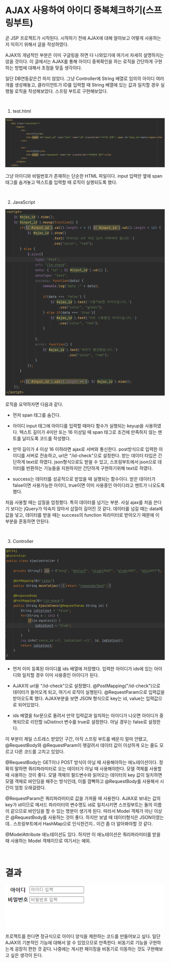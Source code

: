 # AJAX 사용하여 아이디 중복체크하기(스프링부트)

곧 JSP 프로젝트가 시작된다. 시작하기 전에 AJAX에 대해 알아보고 어떻게 사용하는지 익히기 위해서 글을 작성하였다.

AJAX의 개념적인 부분은 이미 구글링을 하면 다 나와있기에 여기서 자세히 설명하지는 않을 것이다. 이 글에서는 AJAX를 통해 아이디 중복확인을 하는 로직을 간단하게 구현하는 방법에 대해서 초점을 맞출 생각이다.

일단 DB연동같은건 하지 않았다. 그냥 Controller에 String 배열로 임의의 아이디 여러 개를 생성해놓고, 클라이언트가 ID를 입력할 때 String 배열에 있는 값과 일치할 경우 실행될 로직을 작성해보았다. 스프링 부트로 구현해보았다.

<br>

1. test.html

![](images/2021-11-07-22-11-41.png)

그냥 아이디와 비밀번호가 존재하는 단순한 HTML 파일이다. input 입력란 옆에 span태그를 숨겨놓고 텍스트를 입력할 때 로직이 실행되도록 했다.

<br>

2. JavaScript

![](images/2021-11-07-22-21-40.png)

로직을 요약하자면 다음과 같다.

- 먼저 span 태그를 숨긴다.

- 아이디 input 태그에 아이디를 입력할 때마다 함수가 실행되는 keyup을 사용하였다. 텍스트 길이가 4미만 또는 16 이상일 때 span 태그로 조건에 만족하지 않는 멘트를 날리도록 코드를 작성했다.

- 만약 길이가 4 이상 16 이하라면 ajax로 서버와 통신한다. post방식으로 입력한 아이디를 서버로 전송하고, url은 "/id-check"으로 설정한다. 받는 데이터 타입은 간단하게 text로 하였다. json형식으로도 받을 수 있고, 스프링부트에서 json으로 데이터를 반환하는 기능들을 지원하지만 간단하게 구현하기위해 text로 하였다.

- success는 데이터를 성공적으로 받았을 때 실행되는 함수이다. 받은 데이터가 false이면 사용가능한 아이디, true이면 이미 사용중인 아이디라고 멘트가 나오도록 했다.

처음 사용할 때는 삽질을 엄청했다. 특히 데이터를 넘기는 부분. 사실 ajax를 처음 쓴다기 보다는 jQuery가 익숙치 않아서 삽질이 길어진 것 같다. 데이터를 넘길 때는 data에 값을 넣고, 데이터를 받을 때는 success의 function 파라미터로 받아오기 때문에 이 부분을 혼동하면 안된다.

<br>

3. Controller

![](images/2021-11-07-22-24-25.png)

- 먼저 이미 등록된 아이디를 ids 배열에 저장했다. 입력한 아이디가 ids에 있는 아이디와 일치할 경우 이미 사용중인 아이디가 된다.

- AJAX의 url을 "/id-check"으로 설정했다. @PostMapping("/id-check")으로 데이터가 들어오게 되고, 여기서 로직이 실행된다. @RequestParam으로 입력값을 받아오도록 했다. AJAX부분을 보면 JSON 형식으로 key는 id, value는 입력값으로 되어있었다.

- ids 배열을 for문으로 돌려서 만약 입력값과 일치하는 아이디가 나오면 아이디가 중복되므로 리턴할 isDistinct 변수를 true로 설정한다. 아닐 경우는 false로 설정한다.

이 부분이 제일 스트레스 받았던 구간, 아직 스프링 부트를 배운지 얼마 안됐고, @RequestBody와 @RequestParam이 헷갈려서 데이터 값이 이상하게 오는 줄도 모르고 다른 코드를 고치고 있었다.

@RequestBody는 GET이나 POST 방식이 아닐 때 사용해야하는 애노테이션이다. 정확히 말하면 쿼리파라미터로 오는 데이터가 아닐 때 사용해야한다. 모델 객체를 사용할 때 사용하는 것이 좋다. 모델 객체의 필드변수와 읽어오는 데이터의 key 값이 일치하면 모델 객체로 바인딩을 해주는 방식인데, 이를 깜빡하고 @RequestBody를 사용해서 시간이 엄청 오래걸렸다.

@RequestParam은 쿼리파라미터로 값을 가져올 때 사용한다. AJAX로 보내는 값의 key가 id이므로 메서드 파라미터의 변수명도 id로 일치시키면 스프링부트는 둘의 이름이 같으므로 바인딩을 할 수 있는 명분이 생기게 된다. 따라서 Model 객체가 아닌 이상은 @RequestBody를 사용하는 것이 좋다. 하지만 보낼 때 데이터형식은 JSON이였는데.. 스프링부트에서 HashMap으로 인식한건지.. 이건 좀 더 알아봐야할 것 같다.

@ModelAttribute 애노테이션도 있다. 하지만 이 애노테이션은 쿼리파라미터를 받을 때 사용하는 Model 객체이므로 여기서는 예외.

<br>

# 결과

![](images/result.gif)

프로젝트를 한다면 정규식으로 아이디 양식을 제한하는 코드를 만들어보고 싶다. 일단 AJAX의 기본적인 기능에 대해서 알 수 있었으므로 만족한다. 비동기로 기능을 구현하는게 굉장히 편한 것 같다. 나중에는 게시판 페이징을 비동기로 이동하는 것도 구현해보고 싶은 생각이 든다.
